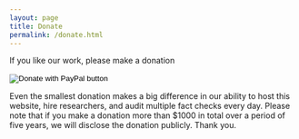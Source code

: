```yaml
---
layout: page
title: Donate
permalink: /donate.html
---
```


If you like our work, please make a donation
&NewLine;
  
<form action="https://www.paypal.com/donate" method="post" target="_top">
    <input type="hidden" name="hosted_button_id" value="YOUR_BUTTON_ID_HERE" />
    <input type="image" src="https://www.paypalobjects.com/en_US/i/btn/btn_donateCC_LG.gif" border="0" name="submit" title="PayPal - The safer, easier way to pay online!" alt="Donate with PayPal button" />
    <img alt="" border="0" src="https://www.paypal.com/en_US/i/scr/pixel.gif" width="1" height="1" />
</form>

&NewLine;
Even the smallest donation makes a big difference in our ability to host this website, hire researchers, and audit multiple fact checks every day. Please note that if you make a donation more than $1000 in total over a period of five years, we will disclose the donation publicly. Thank you.
